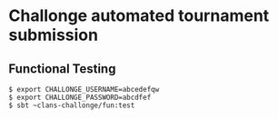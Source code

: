 # Challonge automated tournament submission

## Functional Testing

```
$ export CHALLONGE_USERNAME=abcedefqw
$ export CHALLONGE_PASSWORD=abcdfef
$ sbt ~clans-challonge/fun:test
```